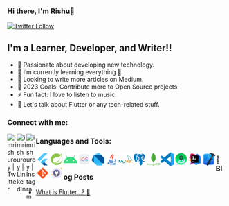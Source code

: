 ### Hi there, I'm Rishu👋


[![Twitter Follow](https://img.shields.io/twitter/follow/imrishuroy?color=1DA1F2&logo=twitter&style=for-the-badge)](https://twitter.com/intent/follow?original_referer=https%3A%2F%2Fgithub.com%2Fimrishuroy&screen_name=imrishuroy)


## I'm a Learner, Developer, and Writer!!


- 🔭 Passionate about developing new technology.
- 🌱 I’m currently learning everything 🤣
- 👯 Looking to write more articles on Medium.
- 🥅 2023 Goals: Contribute more to Open Source projects.
- ⚡ Fun fact: I love to listen to music.
- 💬 Let's talk about Flutter or any tech-related stuff.


### Connect with me:


[<img align="left" alt="imrishuroy | Twitter" width="22px" src="https://cdn.jsdelivr.net/npm/simple-icons@v3/icons/twitter.svg" />][twitter]
[<img align="left" alt="imrishuroy | LinkedIn" width="22px" src="https://cdn.jsdelivr.net/npm/simple-icons@v3/icons/linkedin.svg" />][linkedin]
[<img align="left" alt="imrishuroy | Instagram" width="22px" src="https://cdn.jsdelivr.net/npm/simple-icons@v3/icons/instagram.svg" />][instagram]





### Languages and Tools:

<img align="left" alt="Flutter" width="32px" src="https://raw.githubusercontent.com/github/explore/80688e429a7d4ef2fca1e82350fe8e3517d3494d/topics/flutter/flutter.png" />
<img align="left" alt="Spring Boot" width="32px" src="https://raw.githubusercontent.com/imrishuroy/Images/main/icons8-spring-boot.png" />
<img align="left" alt="Android" width="32px" src="https://raw.githubusercontent.com/github/explore/80688e429a7d4ef2fca1e82350fe8e3517d3494d/topics/android/android.png" />
<img align="left" alt="iOS" width="32px" src="https://raw.githubusercontent.com/imrishuroy/Images/main/icons8-ios-480.png" />
<img align="left" alt="Dart" width="32px" src="https://raw.githubusercontent.com/github/explore/80688e429a7d4ef2fca1e82350fe8e3517d3494d/topics/dart/dart.png" />
<img align="left" alt="Java" width="32px" src="https://raw.githubusercontent.com/imrishuroy/Images/main/icons8-java-480.png" />
<img align="left" alt="MySQL" width="32px" src="https://raw.githubusercontent.com/imrishuroy/Images/main/icons8-mysql-240.png" />
<img align="left" alt="PostgresSQL" width="32px" src="https://raw.githubusercontent.com/imrishuroy/Images/main/icons8-postgresql-480.png" />
<img align="left" alt="MongoDB" width="32px" src="https://raw.githubusercontent.com/imrishuroy/Images/main/mongodb.png" />
<img align="left" alt="Visual Studio Code" width="32px" src="https://raw.githubusercontent.com/github/explore/80688e429a7d4ef2fca1e82350fe8e3517d3494d/topics/visual-studio-code/visual-studio-code.png" />
<img align="left" alt="Android Studio" width="32px" src="https://raw.githubusercontent.com/imrishuroy/Images/main/icons8-android-studio-480.png" />
<img align="left" alt="Intellij Idea" width="32px" src="https://raw.githubusercontent.com/imrishuroy/Images/main/icons8-intellij-idea-480.png" />
<img align="left" alt="Xcode" width="32px" src="https://raw.githubusercontent.com/imrishuroy/Images/main/png-transparent-xcode-macos-bigsur-icon-thumbnail-removebg-preview.png" />
<img align="left" alt="git" width="32px" src="https://raw.githubusercontent.com/imrishuroy/Images/main/icons8-git-480.png" />
<img align="left" alt="GitHub" width="32px" src="https://raw.githubusercontent.com/imrishuroy/Images/main/icons8-github-200.png" />



### 📕 Blog Posts

- [What is Flutter…? 🤔](https://medium.com/@imrishuroy/what-is-flutter-98fcbbc67e9e)

[twitter]: https://twitter.com/imrishuroy
[instagram]: https://instagram.com/imrishuroy
[linkedin]: https://linkedin.com/in/imrishuroy

